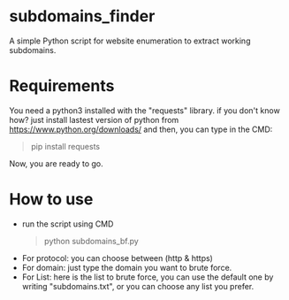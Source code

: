 # subdomains_finder
A simple Python script for website enumeration to extract working subdomains.

# Requirements
You need a python3 installed with the "requests" library.
if you don't know how? just install lastest version of python from https://www.python.org/downloads/
and then, you can type in the CMD:
  > pip install requests
  
Now, you are ready to go.

# How to use
- run the script using CMD
  > python subdomains_bf.py
- For protocol: you can choose between (http & https)
- For domain: just type the domain you want to brute force.
- For List: here is the list to brute force, you can use the default one by writing "subdomains.txt", or you can choose any list you prefer.
